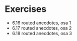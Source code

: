 # Exercises
* 6.16 routed anecdotes, osa 1
* 6.17 routed anecdotes, osa 2
* 6.18 routed anecdotes, osa 3